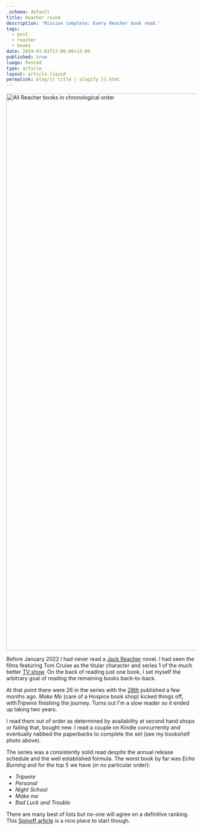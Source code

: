 ```yaml
---
_schema: default
title: Reacher round
description: 'Mission complete: Every Reacher book read.'
tags:
  - post
  - reacher
  - books
date: 2024-01-01T17:00:00+13:00
published: true
luogo: Posted
type: article
layout: article.liquid
permalink: blog/{{ title | slugify }}.html
---
```

<img src="/img/reacher-books.png" alt="All Reacher books in chronological order" title="All Reacher books in chronological order" height="1471" width="3839" />

Before January 2022 I had never read a [Jack Reacher]() novel. I had seen the films featuring Tom Cruise as the titular character and series 1 of the much better [TV show](). On the back of reading just one book, I set myself the arbitrary goal of reading the remaining books back-to-back.

At that point there were 26 in the series with the <a href="https://www.penguin.co.nz/books/the-secret-9780552177566" title="The Secret by Lee and Andrew Child" target="_blank" rel="noopener">28th</a> published a few months ago. *Make Me* (care of a Hospice book shop) kicked things off, with*Tripwire* finishing the journey. Turns out I'm a slow reader so it ended up taking two years.

I read them out of order as determined by availability at second hand shops or failing that, bought new. I read a couple on Kindle concurrently and eventually nabbed the paperbacks to complete the set (see my bookshelf photo above).

The series was a consistently solid read despite the annual release schedule and the well established formula. The worst book by far was *Echo Burning* and for the top 5 we have (in no particular order):

* *Tripwire*
* *Personal*
* *Night School*
* *Make me*
* *Bad Luck and Trouble*

There are many best of lists but no-one will agree on a definitive ranking. This <a href="https://thespinoff.co.nz/books/25-11-2022/all-28-of-lee-childs-jack-reacher-novels-ranked-from-worst-to-best" target="_blank" rel="noopener">Spinoff article</a> is a nice place to start though.